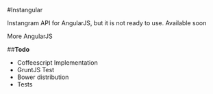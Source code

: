 #Instangular


Instangram API for AngularJS, but it is not ready to use. Available soon

More AngularJS 

##**Todo**
 - Coffeescript Implementation
 - GruntJS Test
 - Bower distribution
 - Tests
